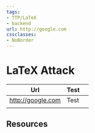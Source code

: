 ```yaml
---
tags:
- TTP/LaTeX
- backend
url: http://google.com
cssclasses:
- NoBorder
---
```


# LaTeX Attack

| Url               | Test |   |
| ----------------- | ---- | - |
| http://google.com | Test |   |
|                   |      |   |

## Resources
